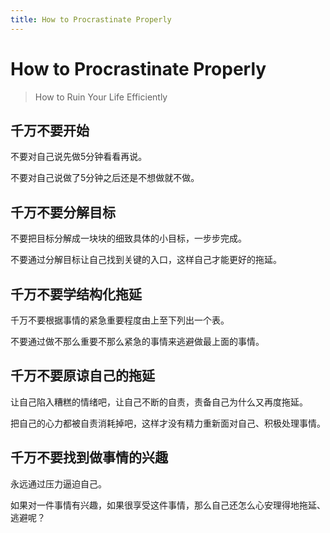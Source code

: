```yaml
---
title: How to Procrastinate Properly
---
```


# How to Procrastinate Properly

> How to Ruin Your Life Efficiently

## 千万不要开始

不要对自己说先做5分钟看看再说。

不要对自己说做了5分钟之后还是不想做就不做。


## 千万不要分解目标

不要把目标分解成一块块的细致具体的小目标，一步步完成。

不要通过分解目标让自己找到关键的入口，这样自己才能更好的拖延。


## 千万不要学结构化拖延

千万不要根据事情的紧急重要程度由上至下列出一个表。

不要通过做不那么重要不那么紧急的事情来逃避做最上面的事情。


## 千万不要原谅自己的拖延

让自己陷入糟糕的情绪吧，让自己不断的自责，责备自己为什么又再度拖延。

把自己的心力都被自责消耗掉吧，这样才没有精力重新面对自己、积极处理事情。



## 千万不要找到做事情的兴趣

永远通过压力逼迫自己。

如果对一件事情有兴趣，如果很享受这件事情，那么自己还怎么心安理得地拖延、逃避呢？